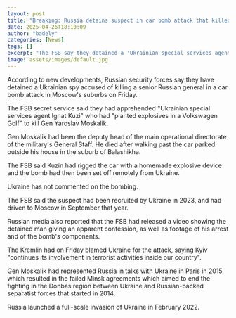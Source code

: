 ```yaml
---
layout: post
title: "Breaking: Russia detains suspect in car bomb attack that killed general"
date: 2025-04-26T18:10:09
author: "badely"
categories: [News]
tags: []
excerpt: "The FSB say they detained a 'Ukrainian special services agent'. Kyiv has not commented on the attack."
image: assets/images/default.jpg
---
```


According to new developments, Russian security forces say they have detained a Ukrainian spy accused of killing a senior Russian general in a car bomb attack in Moscow's suburbs on Friday.

The FSB secret service said they had apprehended "Ukrainian special services agent Ignat Kuzi" who had "planted explosives in a Volkswagen Golf" to kill Gen Yaroslav Moskalik.

Gen Moskalik had been the deputy head of the main operational directorate of the military's General Staff. He died after walking past the car parked outside his house in the suburb of Balashikha.

The FSB said Kuzin had rigged the car with a homemade explosive device and the bomb had then been set off remotely from Ukraine.

Ukraine has not commented on the bombing.

The FSB said the suspect had been recruited by Ukraine in 2023, and had driven to Moscow in September that year. 

Russian media also reported that the FSB had released a video showing the detained man giving an apparent confession, as well as footage of his arrest and of the bomb's components.

The Kremlin had on Friday blamed Ukraine for the attack, saying Kyiv "continues its involvement in terrorist activities inside our country". 

Gen Moskalik had represented Russia in talks with Ukraine in Paris in 2015, which resulted in the failed Minsk agreements which aimed to end the fighting in the Donbas region between Ukraine and Russian-backed separatist forces that started in 2014.

Russia launched a full-scale invasion of Ukraine in February 2022.

